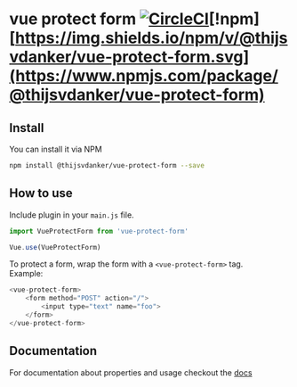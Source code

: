 # vue protect form [![CircleCI](https://circleci.com/gh/thijsvdanker/vue-protect-form.svg?style=svg)](https://circleci.com/gh/thijsvdanker/vue-protect-form)[!npm][https://img.shields.io/npm/v/@thijsvdanker/vue-protect-form.svg](https://www.npmjs.com/package/@thijsvdanker/vue-protect-form)

## Install
You can install it via NPM
```bash
npm install @thijsvdanker/vue-protect-form --save
```

## How to use
Include plugin in your `main.js` file.
```javascript
import VueProtectForm from 'vue-protect-form'

Vue.use(VueProtectForm)
```

To protect a form, wrap the form with a `<vue-protect-form>` tag.<br>
Example:
```js
<vue-protect-form>
    <form method="POST" action="/">
        <input type="text" name="foo">
    </form>
</vue-protect-form>
```

## Documentation
For documentation about properties and usage checkout the [docs](https://thijsvdanker.github.io/vue-protect-form/)


